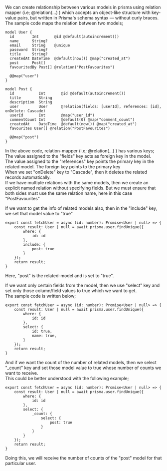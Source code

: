 We can create relationship between various models in prisma using relation mapper (i.e; @relation(...) ) which accepts an object-like structure with key-value pairs, but written in Prisma's schema syntax — without curly braces.
<br> The sample code maps the relation between two models;

```
model User {
  id        Int       @id @default(autoincrement())
  name      String?
  email     String    @unique
  password  String?
  title     String?
  createdAt DateTime  @default(now()) @map("created_at")
  post      Post[]
  favouritedBy Post[] @relation("PostFavourites")

  @@map("user")
}

model Post {
  id           Int       @id @default(autoincrement())
  title        String
  description  String
  user         User      @relation(fields: [userId], references: [id], onDelete: Cascade)
  userId       Int       @map("user_id")
  commentCount Int       @default(0) @map("comment_count")
  createdAt    DateTime  @default(now()) @map("created_at")
  favourites User[] @relation("PostFavourites")

  @@map("post")
}
```

In the above code, relation-mapper (i.e; @relation(...) ) has various keys;
<br> The value assigned to the "fields" key acts as foreign key in the model.
<br> The value assigned to the "references" key points the primary key in the related model. The foreign key points to the primary key
<br> When we set "onDelete" key to "Cascade", then it deletes the related records automatically.
<br> If we have multiple relations with the same models, then we create an explicit named relation without specifying fields. But we must ensure that both sides must use the same relation name, here in this case "PostFavourites"

If we want to get the info of related models also, then in the "include" key, we set that model value to "true"

```
export const fetchUser = async (id: number): Promise<User | null> => {
    const result: User | null = await prisma.user.findUnique({
        where: {
            id: id
        },
        include: {
            post: true
        }
    });
    return result;
}
```

Here, "post" is the related-model and is set to "true".

If we want only certain fields from the model, then we use "select" key and set only those column/field values to true which we want to get.
<br> The sample code is written below;

```
export const fetchUser = async (id: number): Promise<User | null> => {
    const result: User | null = await prisma.user.findUnique({
        where: {
            id: id
        },
        select: {
            id: true,
            name: true,
        }
    });
    return result;
}
```

And if we want the count of the number of related models, then we select "\_count" key and set those model value to true whose number of counts we want to receive.
<br> This could be better understood with the following example;

```
export const fetchUser = async (id: number): Promise<User | null> => {
    const result: User | null = await prisma.user.findUnique({
        where: {
            id: id
        },
        select: {
            _count: {
                select: {
                    post: true
                }
            }
        }
    });
    return result;
}
```

Doing this, we will receive the number of counts of the "post" model for that particular user.
